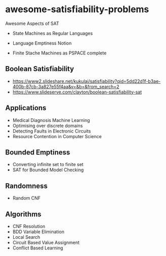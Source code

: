 # awesome-satisfiability-problems
Awesome Aspects of SAT

- State Machines as Regular Languages

- Language Emptiness Notion
- Finite Stache Machines as PSPACE complete

## Boolean Satisfiability
- https://www2.slideshare.net/kukulaj/satisfiability?qid=5dd22d1f-b3ae-400b-87cb-3a827e55f4aa&v=&b=&from_search=2
- https://www.slideserve.com/clayton/boolean-satisfiability-sat

## Applications
- Medical Diagnosis Machine Learning
- Optimising over discrete domains
- Detecting Faults in Electronic Circuits
- Resource Contention in Computer Science

## Bounded Emptiness
- Converting infinite set to finite set
- SAT for Bounded Model Checking

## Randomness
- Random CNF

## Algorithms
- CNF Resolution
- BDD Variable Elimination
- Local Search
- Circuit Based Value Assignment
- Conflict Based Learning

